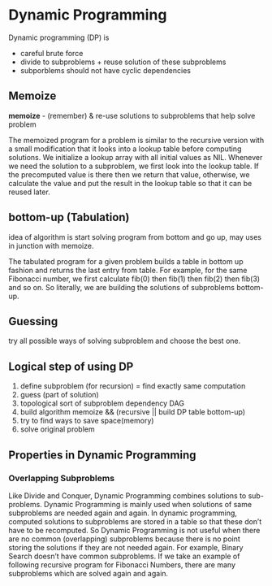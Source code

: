 # Dynamic Programming

Dynamic programming (DP) is

* careful brute force  
* divide to subproblems + reuse solution of these subproblems
* subporblems should not have cyclic dependencies

## Memoize

**memoize** - (remember) & re-use solutions to subproblems that help solve problem

The memoized program for a problem is similar to the recursive version with a small modification that it looks into a lookup table before computing solutions. We initialize a lookup array with all initial values as NIL. Whenever we need the solution to a subproblem, we first look into the lookup table. If the precomputed value is there then we return that value, otherwise, we calculate the value and put the result in the lookup table so that it can be reused later.

## bottom-up (Tabulation)

idea of algorithm is start solving program from bottom and go up, may uses in junction with memoize.

The tabulated program for a given problem builds a table in bottom up fashion and returns the last entry from table. For example, for the same Fibonacci number, we first calculate fib(0) then fib(1) then fib(2) then fib(3) and so on. So literally, we are building the solutions of subproblems bottom-up.

## Guessing

try all possible ways of solving subproblem and choose the best one.

## Logical step of using DP

1. define subproblem (for recursion) = find exactly same computation
1. guess (part of solution)
1. topological sort of subproblem dependency DAG
1. build algorithm memoize && (recursive || build DP table bottom-up)
1. try to find ways to save space(memory)
1. solve original problem


## Properties in Dynamic Programming

### Overlapping Subproblems

Like Divide and Conquer, Dynamic Programming combines solutions to sub-problems. Dynamic Programming is mainly used when solutions of same subproblems are needed again and again. In dynamic programming, computed solutions to subproblems are stored in a table so that these don’t have to be recomputed. So Dynamic Programming is not useful when there are no common (overlapping) subproblems because there is no point storing the solutions if they are not needed again. For example, Binary Search doesn’t have common subproblems. If we take an example of following recursive program for Fibonacci Numbers, there are many subproblems which are solved again and again.